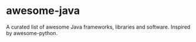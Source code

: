awesome-java
============

A curated list of awesome Java frameworks, libraries and software. Inspired by awesome-python.
